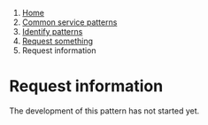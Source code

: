 1.  [Home](/docs/core/contents)
2.	[Common service patterns](/docs/core/common-service-patterns/overview)
3.  [Identify patterns](/docs/documentation/core/common-service-patterns/identify-patterns)
3.  [Request something](/docs/documentation/core/common-service-patterns/service-patterns/request-something/overview)
4.  Request information

# Request information

The development of this pattern has not started yet.
